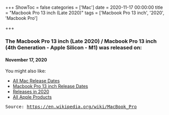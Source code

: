 +++
ShowToc = false
categories = ['Mac']
date = 2020-11-17 00:00:00
title = "Macbook Pro 13 inch (Late 2020)"
tags = ['Macbook Pro 13 inch', '2020', 'Macbook Pro']

+++

### The Macbook Pro 13 inch (Late 2020) / Macbook Pro 13 inch (4th Generation - Apple Silicon - M1) was released on: 
#### November 17, 2020


<!--more-->


    
You might also like:

- [All Mac Release Dates](https://AppleReleaseDate.com/categories/mac/)
- [Macbook Pro 13 inch Release Dates](https://AppleReleaseDate.com/tags/macbook-pro-13-inch/)
- [Releases in 2020](https://AppleReleaseDate.com/tags/2020/)
- [All Apple Products](https://AppleReleaseDate.com/categories/)



<kbd> Source: https://en.wikipedia.org/wiki/MacBook_Pro</kbd>

